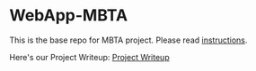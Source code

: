 # WebApp-MBTA
 This is the base repo for MBTA project. Please read [instructions](instructions.md). 

Here's our Project Writeup: 
[Project Writeup](ProjectWriteup.md)

